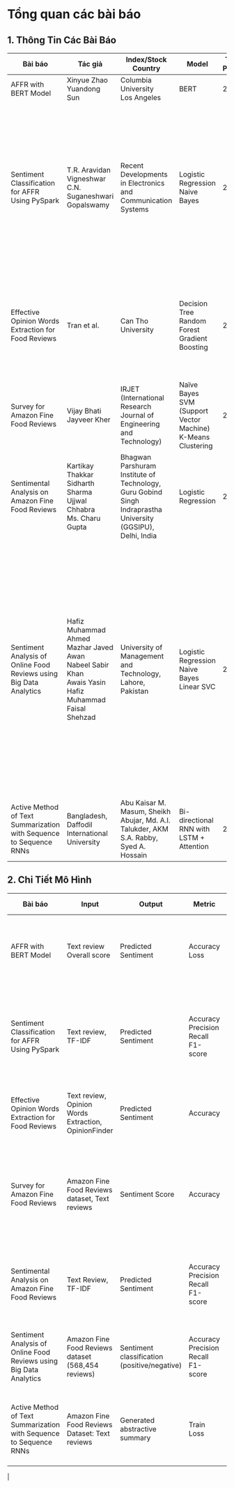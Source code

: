 # Tổng quan các bài báo

## 1. Thông Tin Các Bài Báo  

| **Bài báo**                                      | **Tác giả**                                   | **Index/Stock Country**                            | **Model**                         | **Time Period** | **Performance Evaluation**                                                                                                   | **Task**                   |
|-------------------------------------------------|----------------------------------------------|------------------------------------------------|---------------------------------|---------------|-------------------------------------------------------------------------------------------------|-----------------------------|
| AFFR with BERT Model                            | Xinyue Zhao <br> Yuandong Sun               | Columbia University <br> Los Angeles          | BERT                            | 2022          | Accuracy = 79.82% <br>Loss = 0.5433| Sentiment Classification   |
| Sentiment Classification for AFFR Using PySpark | T.R. Aravidan <br> Vigneshwar C.N. <br> Suganeshwari Gopalswamy | Recent Developments in Electronics and Communication Systems | Logistic Regression <br> Naive Bayes | 2023          | **Logistic Regression:** <br>Accuracy = 87.61%<br> Precision = 86.48% <br>Recall = 88.21% <br>F1-Score = 87.23%. <br> **Naive Bayes:** <br>Accuracy = 84.92%<br>Precision = 81.27%<br>Recall = 83.92% <br>F1-Score=82.67%<br>| Sentiment Classification   |
| Effective Opinion Words Extraction for Food Reviews | Tran et al. | Can Tho University | Decision Tree <br> Random Forest <br> Gradient Boosting | 2020          | **Decision Tree:** <br>Accuracy = 75.20%<br>**Random Forest:** <br>Accuracy = 82.10%<br>**Gradient Boosting Classifier:** <br>Accuracy = 84.50% | Sentiment Classification   |
| Survey for Amazon Fine Food Reviews | Vijay Bhati <br> Jayveer Kher | IRJET (International Research Journal of Engineering and Technology) | Naïve Bayes <br>  SVM (Support Vector Machine) <br> K-Means Clustering | 2019          | Logistic Regression provides the best sentimental analysis result.| Sentiment Classification   |
| Sentimental Analysis on Amazon Fine Food Reviews | Kartikay Thakkar <br> Sidharth Sharma <br> Ujjwal Chhabra <br> Ms. Charu Gupta| Bhagwan Parshuram Institute of Technology, Guru Gobind Singh Indraprastha University (GGSIPU), Delhi, India | Logistic Regression | 2020          | Logistic Regression provides the best sentimental analysis result.| Sentiment Classification   |
| Sentiment Analysis of Online Food Reviews using Big Data Analytics  | Hafiz Muhammad Ahmed <br> Mazhar Javed Awan <br> Nabeel Sabir Khan <br> Awais Yasin <br> Hafiz Muhammad Faisal Shehzad | University of Management and Technology, Lahore, Pakistan | Logistic Regression <br> Naive Bayes <br> Linear SVC | 2021          | **Logistic Regression:** <br>Accuracy = 87.38%<br> Precision =  86.54% <br>Recall =  88.78% <br>F1-Score =  87.64%. <br> **Naive Bayes:** <br>Accuracy = 83.43%<br>Precision =  2.35%<br>Recall =  88.78% <br>F1-Score =  85.54%<br> **Logistic Regression:** <br> Accuracy = 88.38% <br> Precision =  88.54% <br> Recall =  88.39% <br> F1-Score =  88.46% | Sentiment Classification   |
|Active Method of Text Summarization with Sequence to Sequence RNNs  | Bangladesh, Daffodil International University  | Abu Kaisar M. Masum, Sheikh Abujar, Md. A.I. Talukder, AKM S.A. Rabby, Syed A. Hossain  | Bi-directional RNN with LSTM + Attention  | 2019          |  Train loss = 0.036  | Abstractive Text Summarization  |
## 2. Chi Tiết Mô Hình  

| **Bài báo**                                     | **Input**               | **Output**              | **Metric**                 | **Thành công**                                                          | **Hạn chế**                                                   |
|------------------------------------------------|------------------------|-------------------------|----------------------------|-------------------------------------------------------------------------|--------------------------------------------------------------|
| AFFR with BERT Model                           | Text review <br> Overall score | Predicted Sentiment | Accuracy <br> Loss        | Sử dụng BERT để dự đoán điểm đánh giá từ nội dung văn bản, độ chính xác cao. | Chưa kiểm tra trên các tập dữ liệu khác. Chưa so sánh với các mô hình khác. |
| Sentiment Classification for AFFR Using PySpark | Text review, TF-IDF    | Predicted Sentiment    | Accuracy <br> Precision <br> Recall <br> F1-score | Sử dụng nhiều thuật toán ML khác nhau để so sánh, giúp đánh giá mô hình tốt hơn. Xử lý big data bằng PySpark. | Hiệu suất phụ thuộc vào Spark cluster. Logistic Regression tốt hơn Naive Bayes. |
| Effective Opinion Words Extraction for Food Reviews | Text review, Opinion Words Extraction, OpinionFinder    | Predicted Sentiment    | Accuracy | Cải thiện độ chính xác nhờ trích xuất các từ ngữ quan trọng. | Chưa thử nghiệm với mô hình học sâu |
| Survey for Amazon Fine Food Reviews | Amazon Fine Food Reviews dataset, Text reviews    | Sentiment Score    | Accuracy | Tổng hợp nhiều phương pháp khác nhau để phân tích cảm xúc, so sánh độ hiệu quả của từng phương pháp. | Một số phương pháp yêu cầu tài nguyên tính toán lớn, thiếu phân tích tác động của các yếu tố bên ngoài. |
| Sentimental Analysis on Amazon Fine Food Reviews | Text Review, TF-IDF    | Predicted Sentiment    | Accuracy <br> Precision <br> Recall <br> F1-score | Logistic Regression đạt kết quả tốt nhất trong phân tích cảm xúc. | Không có số liệu cụ thể về độ chính xác, chưa so sánh với các mô hình khác |
| Sentiment Analysis of Online Food Reviews using Big Data Analytics  | Amazon Fine Food Reviews dataset (568,454 reviews)    | Sentiment classification (positive/negative)    | Accuracy <br> Precision <br> Recall <br> F1-score | Linear SVC có hiệu suất tốt hơn Naive Bayes và Logistic Regression. | Chưa có nhiều nghiên cứu về Spark MLlib cho tập dữ liệu lớn |
| Active Method of Text Summarization with Sequence to Sequence RNNs  | Amazon Fine Food Reviews Dataset: Text reviews  | Generated abstractive summary | Train Loss  | Tạo tóm tắt ngắn, mạch lạc từ mô hình Bi-directional RNN với LSTM và Attention  | Chưa kiểm tra trên văn bản dài, bị giới hạn ở độ dài tóm tắt cố định
  |
